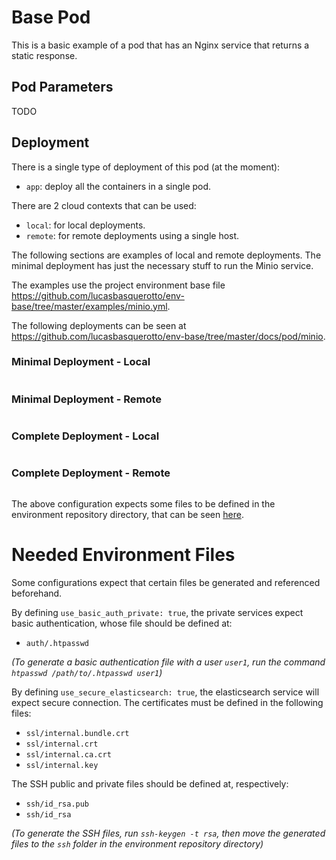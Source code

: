 # Base Pod

This is a basic example of a pod that has an Nginx service that returns a static response.

## Pod Parameters

TODO

## Deployment

There is a single type of deployment of this pod (at the moment):

- `app`: deploy all the containers in a single pod.

There are 2 cloud contexts that can be used:

- `local`: for local deployments.
- `remote`: for remote deployments using a single host.

The following sections are examples of local and remote deployments. The minimal deployment has just the necessary stuff to run the Minio service.

The examples use the project environment base file https://github.com/lucasbasquerotto/env-base/tree/master/examples/minio.yml.

The following deployments can be seen at https://github.com/lucasbasquerotto/env-base/tree/master/docs/pod/minio.

### Minimal Deployment - Local

```yaml

```

### Minimal Deployment - Remote

```yaml

```

### Complete Deployment - Local

```yaml

```

### Complete Deployment - Remote

```yaml

```

The above configuration expects some files to be defined in the environment repository directory, that can be seen [here](#needed-environment-files).

# Needed Environment Files

Some configurations expect that certain files be generated and referenced beforehand.

By defining `use_basic_auth_private: true`, the private services expect basic authentication, whose file should be defined at:

- `auth/.htpasswd`

*(To generate a basic authentication file with a user `user1`, run the command `htpasswd /path/to/.htpasswd user1`)*

By defining `use_secure_elasticsearch: true`, the elasticsearch service will expect secure connection. The certificates must be defined in the following files:

- `ssl/internal.bundle.crt`
- `ssl/internal.crt`
- `ssl/internal.ca.crt`
- `ssl/internal.key`

The SSH public and private files should be defined at, respectively:

- `ssh/id_rsa.pub`
- `ssh/id_rsa`

*(To generate the SSH files, run `ssh-keygen -t rsa`, then move the generated files to the `ssh` folder in the environment repository directory)*
